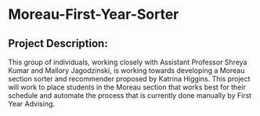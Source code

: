 # Moreau-First-Year-Sorter

## Project Description:
This group of individuals, working closely with Assistant Professor Shreya Kumar and Mallory Jagodzinski, is working towards developing a Moreau section sorter and recommender proposed by Katrina Higgins. This project will work to place students in the Moreau section that works best for their schedule and automate the process that is currently done manually by First Year Advising.

